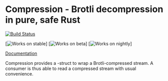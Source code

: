 # Compression - Brotli decompression in pure, safe Rust

[![Build Status](https://api.travis-ci.org/ende76/compression.png?branch=master)](https://travis-ci.org/ende76/compression)

[![Works on stable](https://img.shields.io/badge/works%20on-stable-brightgreen.svg)]
[![Works on beta](https://img.shields.io/badge/works%20on-beta-brightgreen.svg)]
[![Works on nightly](https://img.shields.io/badge/works%20on-nightly-brightgreen.svg)]

[Documentation](http://ende76.github.io/compression/compression/)

Compression provides a <Read>-struct to wrap a Brotli-compressed stream. A consumer is thus able to read a compressed stream with usual convenience.